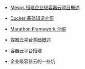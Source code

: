 
* [Mesos 搭建企业级容器云项目概述](chapter3/summary.md)

* [Docker 基础知识介绍](chapter3/docker.md)

* [Marathon Framework 介绍](chapter3/marathon.md)

* [容器云平台基础概述](chapter3/think_about.md)

* 容器云平台搭建

* 企业级容器云的一些坑
